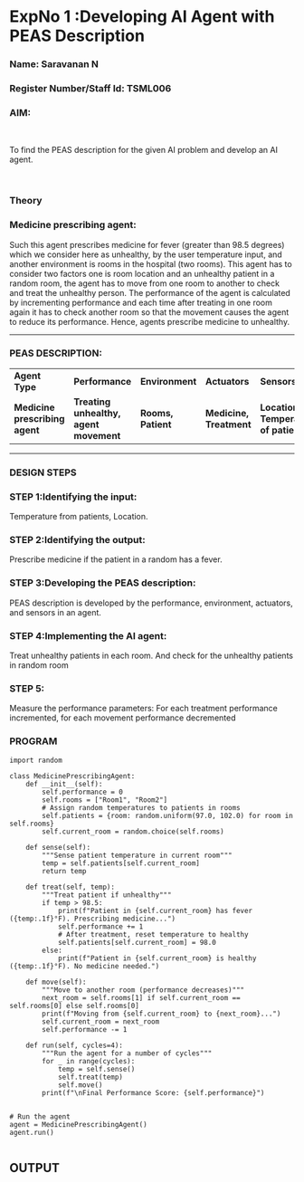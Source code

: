 <h1>ExpNo 1 :Developing AI Agent with PEAS Description</h1>
<h3>Name: Saravanan N</h3>
<h3>Register Number/Staff Id: TSML006</h3>


<h3>AIM:</h3>
<br>
<p>To find the PEAS description for the given AI problem and develop an AI agent.</p>
<br>
<h3>Theory</h3>
<h3>Medicine prescribing agent:</h3>
<p>Such this agent prescribes medicine for fever (greater than 98.5 degrees) which we consider here as unhealthy, by the user temperature input, and another environment is rooms in the hospital (two rooms). This agent has to consider two factors one is room location and an unhealthy patient in a random room, the agent has to move from one room to another to check and treat the unhealthy person. The performance of the agent is calculated by incrementing performance and each time after treating in one room again it has to check another room so that the movement causes the agent to reduce its performance. Hence, agents prescribe medicine to unhealthy.</p>
<hr>
<h3>PEAS DESCRIPTION:</h3>
<table>
  <tr>
    <td><strong>Agent Type</strong></td>
    <td><strong>Performance</strong></td>
     <td><strong>Environment</strong></td>
    <td><strong>Actuators</strong></td>
    <td><strong>Sensors</strong></td>
  </tr>
    <tr>
    <td><strong>Medicine prescribing agent</strong></td>
    <td><strong>Treating unhealthy, agent movement</strong></td>
     <td><strong>Rooms, Patient</strong></td>
    <td><strong>Medicine, Treatment</strong></td>
    <td><strong>Location, Temperature of patient</strong></td>
  </tr>
</table>
<hr>
<H3>DESIGN STEPS</H3>
<h3>STEP 1:Identifying the input:</h3>
<p>Temperature from patients, Location.</p>
<h3>STEP 2:Identifying the output:</h3>
<p>Prescribe medicine if the patient in a random has a fever.</p>
<h3>STEP 3:Developing the PEAS description:</h3>
<p>PEAS description is developed by the performance, environment, actuators, and sensors in an agent.</p>
<h3>STEP 4:Implementing the AI agent:</h3>
<p>Treat unhealthy patients in each room. And check for the unhealthy patients in random room</p>
<h3>STEP 5:</h3>
<p>Measure the performance parameters: For each treatment performance incremented, for each movement performance decremented</p>

### PROGRAM

```
import random

class MedicinePrescribingAgent:
    def __init__(self):
        self.performance = 0
        self.rooms = ["Room1", "Room2"]
        # Assign random temperatures to patients in rooms
        self.patients = {room: random.uniform(97.0, 102.0) for room in self.rooms}
        self.current_room = random.choice(self.rooms)

    def sense(self):
        """Sense patient temperature in current room"""
        temp = self.patients[self.current_room]
        return temp

    def treat(self, temp):
        """Treat patient if unhealthy"""
        if temp > 98.5:
            print(f"Patient in {self.current_room} has fever ({temp:.1f}°F). Prescribing medicine...")
            self.performance += 1
            # After treatment, reset temperature to healthy
            self.patients[self.current_room] = 98.0
        else:
            print(f"Patient in {self.current_room} is healthy ({temp:.1f}°F). No medicine needed.")

    def move(self):
        """Move to another room (performance decreases)"""
        next_room = self.rooms[1] if self.current_room == self.rooms[0] else self.rooms[0]
        print(f"Moving from {self.current_room} to {next_room}...")
        self.current_room = next_room
        self.performance -= 1

    def run(self, cycles=4):
        """Run the agent for a number of cycles"""
        for _ in range(cycles):
            temp = self.sense()
            self.treat(temp)
            self.move()
        print(f"\nFinal Performance Score: {self.performance}")


# Run the agent
agent = MedicinePrescribingAgent()
agent.run()


```

## OUTPUT



